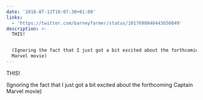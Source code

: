 ```yaml
---
date: '2018-07-13T10:07:30+01:00'
links:
  - 'https://twitter.com/barneyfarmer/status/1017698048443650049'
description: >-
  THIS!


  (Ignoring the fact that I just got a bit excited about the forthcoming Captain
  Marvel movie)
---
```

THIS!

(Ignoring the fact that I just got a bit excited about the forthcoming Captain Marvel movie) 
